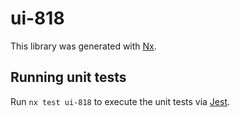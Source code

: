 # ui-818

This library was generated with [Nx](https://nx.dev).

## Running unit tests

Run `nx test ui-818` to execute the unit tests via [Jest](https://jestjs.io).
